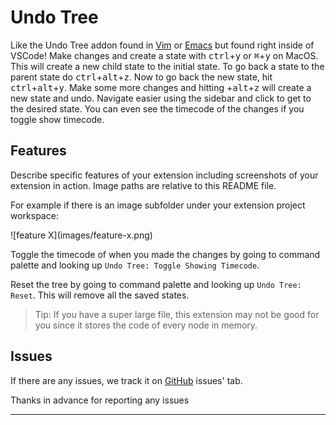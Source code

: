 # Undo Tree

Like the Undo Tree addon found in [Vim](https://github.com/mbbill/undotree) or [Emacs](https://elpa.gnu.org/packages/undo-tree.html) but found right inside of VSCode! Make changes and create a state with <kbd>ctrl</kbd>+<kbd>y</kbd> or <kbd>&#8984;</kbd>+<kbd>y</kbd> on MacOS. This will create a new child state to the initial state. To go back a state to the parent state do <kbd>ctrl</kbd>+<kbd>alt</kbd>+<kbd>z</kbd>. Now to go back the new state, hit <kbd>ctrl</kbd>+<kbd>alt</kbd>+<kbd>y</kbd>. Make some more changes and hitting +<kbd>alt</kbd>+<kbd>z</kbd> will create a new state and undo. Navigate easier using the sidebar and click to get to the desired state. You can even see the timecode of the changes if you toggle show timecode.

## Features

Describe specific features of your extension including screenshots of your extension in action. Image paths are relative to this README file.

For example if there is an image subfolder under your extension project workspace:

\!\[feature X\]\(images/feature-x.png\)

Toggle the timecode of when you made the changes by going to command palette and looking up `Undo Tree: Toggle Showing Timecode`.

Reset the tree by going to command palette and looking up `Undo Tree: Reset`. This will remove all the saved states.

> Tip: If you have a super large file, this extension may not be good for you since it stores the code of every node in memory.

<!-- ## Requirements

If you have any requirements or dependencies, add a section describing those and how to install and configure them.

## Extension Settings

Include if your extension adds any VS Code settings through the `contributes.configuration` extension point.

For example:

This extension contributes the following settings:

* `myExtension.enable`: Enable/disable this extension.
* `myExtension.thing`: Set to `blah` to do something. -->

## Issues

If there are any issues, we track it on [GitHub](https://github.com/Zeyu-Li/undo-tree-vscode) issues' tab.

Thanks in advance for reporting any issues

---

<!-- ## Following extension guidelines

Ensure that you've read through the extensions guidelines and follow the best practices for creating your extension.

* [Extension Guidelines](https://code.visualstudio.com/api/references/extension-guidelines) -->
